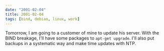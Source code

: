 ```yaml
---
date: "2001-02-04"
title: 2001-02-04
tags: [bind, debian, linux, work]
---
```

Tomorrow, I am going to a customer of mine to update his server.
With the BIND breakage, I'll have some packages to
`apt-get upgrade`. I'll also put backups in a systematic way and
make time updates with NTP.


